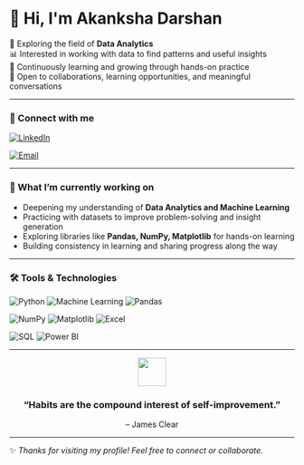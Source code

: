 # 👋 Hi, I'm Akanksha Darshan

🌱 Exploring the field of **Data Analytics**  
📊 Interested in working with data to find patterns and useful insights  
📖 Continuously learning and growing through hands-on practice  
🤝 Open to collaborations, learning opportunities, and meaningful conversations  



---

### 🔗 Connect with me 
[![LinkedIn](https://img.shields.io/badge/LinkedIn-blue?style=for-the-badge&logo=linkedin)](https://www.linkedin.com/in/akanksha-darshan-09886224a/) 

[![Email](https://img.shields.io/badge/Email-red?style=for-the-badge&logo=gmail&logoColor=white)](mailto:darshanakanksha8@gmail.com)  

---

### 📌 What I’m currently working on  
- Deepening my understanding of **Data Analytics and Machine Learning**  
- Practicing with datasets to improve problem-solving and insight generation  
- Exploring libraries like **Pandas, NumPy, Matplotlib** for hands-on learning  
- Building consistency in learning and sharing progress along the way  

---


### 🛠️ Tools & Technologies  

![Python](https://img.shields.io/badge/Python-3776AB?style=for-the-badge&logo=python&logoColor=white) 
![Machine Learning](https://img.shields.io/badge/Machine%20Learning-102230?style=for-the-badge&logo=scikitlearn&logoColor=orange) 
![Pandas](https://img.shields.io/badge/Pandas-150458?style=for-the-badge&logo=pandas&logoColor=white)  

![NumPy](https://img.shields.io/badge/NumPy-013243?style=for-the-badge&logo=numpy&logoColor=white) 
![Matplotlib](https://img.shields.io/badge/Matplotlib-003B57?style=for-the-badge&logo=plotly&logoColor=white) 
![Excel](https://img.shields.io/badge/Excel-217346?style=for-the-badge&logo=microsoft-excel&logoColor=white)  

![SQL](https://img.shields.io/badge/SQL-005C84?style=for-the-badge&logo=postgresql&logoColor=white) 
![Power BI](https://img.shields.io/badge/PowerBI-F2C811?style=for-the-badge&logo=powerbi&logoColor=black)  

---

<p align="center">
  <img src="https://cdn-icons-png.flaticon.com/512/616/616408.png" width="50" height="50">
</p>

<h3 align="center"><b>“Habits are the compound interest of self-improvement.”</b></h3>  
<p align="center">– James Clear</p>

---


✨ *Thanks for visiting my profile! Feel free to connect or collaborate.*  

